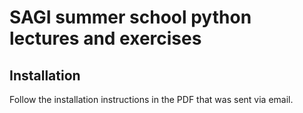 # SAGI summer school python lectures and exercises
## Installation

Follow the installation instructions in the PDF that was sent via email.
